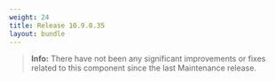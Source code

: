 ```yaml
---
weight: 24
title: Release 10.9.0.35
layout: bundle
---
```


><b>Info:</b> There have not been any significant improvements or fixes related to this component since the last Maintenance release.

